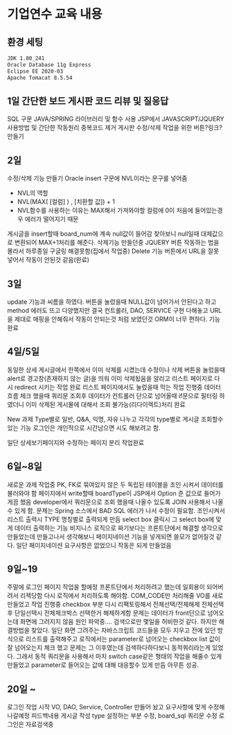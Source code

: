 # 기업연수 교육 내용 

## 환경 세팅
```bash
JDK 1.80_241
Oracle Database 11g Express
Eclipse EE 2020-03
Apache Tomacat 8.5.54
```

## 1일 간단한 보드 게시판 코드 리뷰 및 질응답
SQL 구문
JAVA/SPRING 라이브러리 및 함수 사용
JSP에서 JAVASCRIPT/JQUERY 사용방법 및 간단한 작동원리
중복코드 제거
게시판 수정/삭제 작업을 위한 버튼?링크? 만들기

## 2일 
수정/삭제 기능 만들기
Oracle insert 구문에 NVL이라는 문구를 넣어줌

- NVL의 역할
 - NVL(MAX( [컬럼] ) , [치환할 값]) + 1
 - NVL함수를 사용하는 이유는 MAX해서 가져와야할 컬럼에 0이 처음에 들어있는경우 에러가 떨어지기 때문

게시글을 insert할때 board_num에 계속 null값이 들어감 찾아보니
null일때 대체값으로 변환되어 MAX+1처리를 해준다.
삭제기능 만들던중 JQUERY 버튼 작동하는 법을 몰라서 하루종일 구글링 해결못함(집에서 작업중)
Delete 기능 버튼에서 URL을 잘못 넣어서 작동이 안된것 같음(완료)

## 3일
update 기능과 씨름을 하였다.
버튼을 눌렀을때 NULL값이 넘어가서 안된다고 하고 method 에러도 뜨고 다양했지만 
결국 컨트롤러, DAO, SERVICE 구현 다해놓고 URL을 제대로 매핑을 안해줘서 작동이 안되는것 처럼 보였던것
ORM이 너무 편하다.
기능 완료

## 4일/5일
동일한 상세 게시글에서 한쪽에서 이미 삭제를 시켰는데 수정이나 삭제 버튼을 눌렀을때
alert로 경고창(존재하지 않는 글)을 띄워 이미 삭제됬음을 알리고 리스트 페이지로
다시 redirect 시키는 작업 완료
리스트 페이지에서도 눌렀을때 막는 작업 진행중
데이터 흐름 체크 했을때 쿼리문 조회후 데이터가 컨트롤러 단으로 넘어올때
if문으로 필터링 하였더니 이미 삭제된 게시물에 대해서 조회 불가능(리다이렉트)처리 완료

New 과제
Type별로 일반, Q&A, 익명, 자유 나누고 각각의 type별로 게시글 조회할수 있는 기능
로그인은 개인적으로 시간남으면 시도 해보려고 함.

일단 상세보기페이지와 수정하는 페이지 분리 작업완료

## 6일~8일
새로운 과제 작업중 PK, FK로 묶여있지 않은 두 독립된 테이블을 조인 시켜서 데이터를 불러와야 함
페이지에서 write할때 boardType이 JSP에서 Option 준 값으로 들어가게끔 했음
developer에서 쿼리문으로 조회 했을때 나올수 있도록 JOIN 사용해서 나올수 있게 함.
문제는 Spring 소스에서 BAD SQL 에러가 나서 수정이 필요함.
조인시켜서 리스트 출력시 TYPE 명칭별로 출력되게 만듬
select box 클릭시 그 select box에 맞게 데이터 출력하는 기능
비지니스 로직으로 짜기보다는 프론트단에서 해결할 생각으로 만들었는데 만들고나서 생각해보니
페이지네이션 기능을 넣게되면 쓸모가 없어질것 같다.
일단 페이지네이션 요구사항은 없었으니 작동은 되게 만들었음

## 9일~19
주말에 로그인 페이지 작업을 할예정
프론트단에서 처리하려고 했는데 일회용이 되어버려서 리젝당함 다시 로직에서 처리하도록 해야함.
COM_CODE만 처리해줄 VO를 새로만들었고 작업 진행중
checkbox 부분 다시 리팩토링해서 전체선택/전체해제 전체선택후 단일선택시 전체체크박스 선택한거 해제하게함
문제는 데이터가 front단으로 넘어오는데 화면에 그려지지 않음 원인 파악중....
검색으로만 몇일을 허비한것 같다. 하지만 해결방법을 찾았다.
일단 화면 그려주는 자바스크립트 코드들을 모두 지우고 전에 있던 방식으로
리스트를 출력해주고 로직에서는 parameter로 넘어오는 checkbox list 값이
잘 넘어오는지 체크 했고 문제는 그 이후였는데 검색하다하다보니 동적쿼리라는게
있었다. 그래서 동적 쿼리문을 사용해서 마치 switch case같은 형태의 작업을 해줄수
있게 만들었고 parameter로 들어오는 값에 대해 대응할수 있게 만듬 
아무튼 성공.

## 20일 ~
로그인 작업 시작 VO, DAO, Service, Controller 만들어 놨고 요구사항에 맞게 수정해 나갈예정
피드백내용 게시글 작성 type 설정하는 부분 수정, board_sql 쿼리문 수정
로그인은 자료검색중
